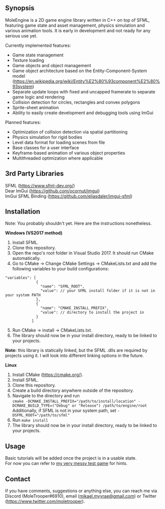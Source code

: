 ## Synopsis
MoleEngine is a 2D game engine library written in C++ on top of SFML, featuring game state and asset management,
physics simulation and various animation tools. It is early in development and not ready for any serious use yet.

Currently implemented features:
* Game state management
* Texture loading
* Game objects and object management
* Game object architecture based on the Entity-Component-System model (https://en.wikipedia.org/wiki/Entity%E2%80%93component%E2%80%93system)
* Separate update loops with fixed and uncapped framerate to separate game logic and rendering
* Collision detection for circles, rectangles and convex polygons
* Sprite-sheet animation
* Ability to easily create development and debugging tools using ImGui

Planned features:
* Optimization of collision detection via spatial partitioning
* Physics simulation for rigid bodies
* Level data format for loading scenes from file
* Base classes for a user interface
* Keyframe-based animation of various object properties
* Multithreaded optimization where applicable

## 3rd Party Libraries
SFML (https://www.sfml-dev.org/)  
Dear ImGui (https://github.com/ocornut/imgui)  
ImGui SFML Binding (https://github.com/eliasdaler/imgui-sfml)

## Installation
Note: You probably shouldn't yet. Here are the instructions nonetheless.

**Windows (VS2017 method)**

1. Install SFML.
2. Clone this repository.
3. Open the repo's root folder in Visual Studio 2017. It should run CMake automatically.
4. Go to CMake -> Change CMake Settings -> CMakeLists.txt and add the following variables to your build configurations:
```
"variables": [
              {
                "name": "SFML_ROOT",
                "value": // your SFML install folder if it is not in your system PATH
              },
              {
                "name": "CMAKE_INSTALL_PREFIX",
                "value": // directory to install the project in
              }
            ]
```
5. Run CMake -> install -> CMakeLists.txt.
6. The library should now be in your install directory, ready to be linked to your projects.

**Note:** this library is statically linked, but the SFML .dlls are required by projects using it. I will look into
different linking options in the future.

**Linux**

1. Install CMake (https://cmake.org/).
2. Install SFML.
3. Clone this repository.
4. Create a build directory anywhere outside of the repository.
5. Navigate to the directory and run\
```cmake -DCMAKE_INSTALL_PREFIX="/path/to/install/location" -DCMAKE_BUILD_TYPE=("Debug" or "Release") /path/to/engine/root```\
Additionally, if SFML is not in your system path, set `-DSFML_ROOT="/path/to/sfml"`
6. Run `make install`
7. The library should now be in your install directory, ready to be linked to your projects.

## Usage
Basic tutorials will be added once the project is in a usable state.\
For now you can refer to [my very messy test game](https://github.com/MoleTrooper/MoleEngineTestGame) for hints.

## Contact
If you have comments, suggestions or anything else, you can reach me via Discord (MoleTrooper#6910), email (mikael.myyrae@gmail.com)
or Twitter (https://www.twitter.com/moletrooper).

